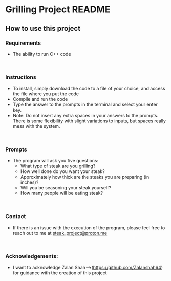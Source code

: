 # Grilling Project README 

## How to use this project
### Requirements
- The ability to run C++ code


<br/>

### Instructions
- To install, simply download the code to a file of your choice, and access the file where you put the code
- Compile and run the code
- Type the answer to the prompts in the terminal and select your enter key.
- Note: Do not insert any extra spaces in your answers to the prompts. There is some flexibility with slight variations to inputs, but spaces really mess with the system.

<br/>

### Prompts
- The program will ask you five questions:
    - What type of steak are you grilling?
    - How well done do you want your steak?
    - Approximately how thick are the  steaks you are preparing (in inches)?
    - Will you be seasoning your steak yourself?
    - How many people will be eating steak?

<br/>

### Contact
- If there is an issue with the execution of the program, please feel free to reach out to me at steak_project@proton.me

<br/>

### Acknowledgements:
- I want to acknowledge Zalan Shah-->(https://github.com/Zalanshah64) for guidance with the creation of this project
